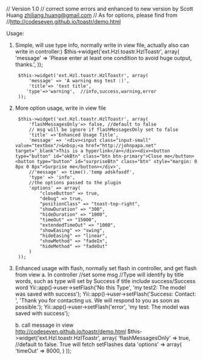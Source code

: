 // Version 1.0
// correct some errors and enhanced to new version by Scott Huang <zhiliang.huang@gmail.com>
// As for options, please find from //http://codeseven.github.io/toastr/demo.html

Usage:

1. Simple, will use type info, normally write in view file, actually also can write in controller:)
        $this->widget('ext.Hzl.toastr.HzlToastr', array(
            'message' => 'Please enter at least one condition to avoid huge output, thanks.',
        ));

        $this->widget('ext.Hzl.toastr.HzlToastr', array(
            'message' => 'A warning msg test :)',
            'title'=> 'test title',
           'type'=>'warning',  //info,success,warning,error
        ));


2. More option usage, write in view file

        $this->widget('ext.Hzl.toastr.HzlToastr', array(
            'flashMessagesOnly'=> false, //default to false
            // msg will be ignore if flashMessagesOnly set to false
            'title' =>'Enhanced Usage Title',
            'message' => '<div><input class="input-small" value="textbox"/>&nbsp;<a href="http://johnpapa.net" target="_blank">This is a hyperlink</a></div><div><button type="button" id="okBtn" class="btn btn-primary">Close me</button><button type="button" id="surpriseBtn" class="btn" style="margin: 0 8px 0 8px">Surprise me</button></div>',
            //'message' => time().'temp adskfasdf',
            'type' => 'info',
            //the options passed to the plugin
            'options' => array(
                "closeButton" => true,
                "debug" => true,
                "positionClass" => "toast-top-right",
                "showDuration" => "300",
                "hideDuration" => "1000",
                "timeOut" => "15000",
                "extendedTimeOut" => "1000",
                "showEasing" => "swing",
                "hideEasing" => "linear",
                "showMethod" => "fadeIn",
                "hideMethod" => "fadeOut"
            )
        ));

3. Enhanced usage with flash, normally set flash in controller, and get flash from view
    a. In controller
            //set some msg
            //Type will identify by title words, such as type will set by Success if title include success/Success word
                    Yii::app()->user->setFlash('No this Type', 'my test2: The model was saved with success');
                    Yii::app()->user->setFlash('Success:  Contact: ', 'Thank you for contacting us. We will respond to you as soon as possible.');
                    Yii::app()->user->setFlash('error', 'my test: The model was saved with success');


    b. call message in view       
            http://codeseven.github.io/toastr/demo.html
            $this->widget('ext.Hzl.toastr.HzlToastr', array(
                'flashMessagesOnly' => true, //default to false.  True will fetch setFlashes data
                'options' => array(
                    'timeOut' => 8000,
                )
            ));

